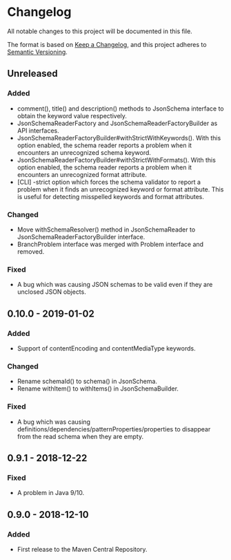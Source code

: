 # Changelog
All notable changes to this project will be documented in this file.

The format is based on [Keep a Changelog](https://keepachangelog.com/en/1.0.0/),
and this project adheres to [Semantic Versioning](https://semver.org/spec/v2.0.0.html).

## Unreleased
### Added
- comment(), title() and description() methods to JsonSchema interface
  to obtain the keyword value respectively.
- JsonSchemaReaderFactory and JsonSchemaReaderFactoryBuilder as API interfaces.
- JsonSchemaReaderFactoryBuilder#withStrictWithKeywords().
  With this option enabled, the schema reader reports a problem when it
  encounters an unrecognized schema keyword.
- JsonSchemaReaderFactoryBuilder#withStrictWithFormats().
  With this option enabled, the schema reader reports a problem when it
  encounters an unrecognized format attribute.
- [CLI] -strict option which forces the schema validator to report
  a problem when it finds an unrecognized keyword or format attribute.
  This is useful for detecting misspelled keywords and format attributes.

### Changed
- Move withSchemaResolver() method in JsonSchemaReader to JsonSchemaReaderFactoryBuilder interface.
- BranchProblem interface was merged with Problem interface and removed.

### Fixed
- A bug which was causing JSON schemas to be valid even if they are unclosed JSON objects.

## 0.10.0 - 2019-01-02
### Added
- Support of contentEncoding and contentMediaType keywords.

### Changed
- Rename schemaId() to schema() in JsonSchema.
- Rename withItem() to withItems() in JsonSchemaBuilder.

### Fixed
- A bug which was causing definitions/dependencies/patternProperties/properties to disappear from the read schema when they are empty.

## 0.9.1 - 2018-12-22
### Fixed
- A problem in Java 9/10.

## 0.9.0 - 2018-12-10
### Added
- First release to the Maven Central Repository.
